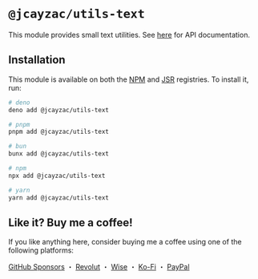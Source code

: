 # `@jcayzac/utils-text`

This module provides small text utilities. See [here](https://jsr.io/@jcayzac/utils-text/doc) for API documentation.

## Installation

This module is available on both the [NPM](https://npmjs.com/) and [JSR](https://jsr.io/) registries. To install it, run:

```sh
# deno
deno add @jcayzac/utils-text

# pnpm
pnpm add @jcayzac/utils-text

# bun
bunx add @jcayzac/utils-text

# npm
npx add @jcayzac/utils-text

# yarn
yarn add @jcayzac/utils-text
```

## Like it? Buy me a coffee!

If you like anything here, consider buying me a coffee using one of the following platforms:

[GitHub Sponsors](https://github.com/sponsors/jcayzac) ・ [Revolut](https://revolut.me/julienswap) ・ [Wise](https://wise.com/pay/me/julienc375) ・ [Ko-Fi](https://ko-fi.com/jcayzac) ・ [PayPal](https://paypal.me/jcayzac)
